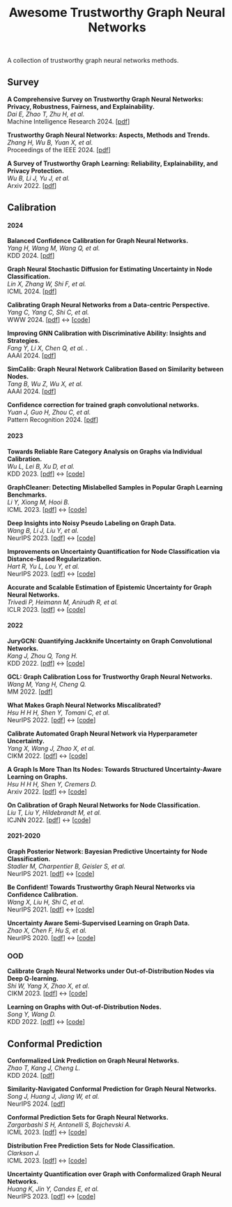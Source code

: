 

<br />
<p align="center">
  <h1 align="center">Awesome Trustworthy Graph Neural Networks</h1>
</p>
<br />

A collection of trustworthy graph neural networks methods. 



## Survey


**A Comprehensive Survey on Trustworthy Graph Neural Networks: Privacy, Robustness, Fairness, and Explainability.**<br>
*Dai E, Zhao T, Zhu H, et al.*<br>
Machine Intelligence Research 2024. [[pdf](https://link.springer.com/content/pdf/10.1007/s11633-024-1510-8.pdf)]  

**Trustworthy Graph Neural Networks: Aspects, Methods and Trends.**<br>
*Zhang H, Wu B, Yuan X, et al.*<br>
Proceedings of the IEEE 2024. [[pdf](https://arxiv.org/pdf/2205.07424)] 

**A Survey of Trustworthy Graph Learning: Reliability, Explainability, and Privacy Protection.**<br>
*Wu B, Li J, Yu J, et al.*<br>
Arxiv 2022. [[pdf](https://arxiv.org/pdf/2205.10014)]  

## Calibration


#### 2024

**Balanced Confidence Calibration for Graph Neural Networks.**<br>
*Yang H, Wang M, Wang Q, et al.*<br>
KDD 2024. [[pdf](https://dl.acm.org/doi/abs/10.1145/3637528.3671741)] 

**Graph Neural Stochastic Diffusion for Estimating Uncertainty in Node Classification.**<br>
*Lin X, Zhang W, Shi F, et al.*<br>
ICML 2024. [[pdf](https://openreview.net/pdf?id=xJUhgvM2u8)]  

**Calibrating Graph Neural Networks from a Data-centric Perspective.**<br>
*Yang C, Yang C, Shi C, et al.*<br>
WWW 2024. [[pdf](http://shichuan.org/doc/170.pdf)] ↔️ [[code](https://github.com/BUPT-GAMMA/DCGC)]

**Improving GNN Calibration with Discriminative Ability: Insights and Strategies.**<br>
*Fang Y, Li X, Chen Q, et al. .*<br>
AAAI 2024. [[pdf](https://ojs.aaai.org/index.php/AAAI/article/download/29082/30047)]  

**SimCalib: Graph Neural Network Calibration Based on Similarity between Nodes.**<br>
*Tang B, Wu Z, Wu X, et al.*<br>
AAAI 2024. [[pdf](https://ojs.aaai.org/index.php/AAAI/article/download/29450/30733)]  

**Confidence correction for trained graph convolutional networks.**<br>
*Yuan J, Guo H, Zhou C, et al.*<br>
Pattern Recognition 2024. [[pdf](https://www.sciencedirect.com/science/article/abs/pii/S0031320324005247)]  

#### 2023

**Towards Reliable Rare Category Analysis on Graphs via Individual Calibration.**<br>
*Wu L, Lei B, Xu D, et al.*<br>
KDD 2023. [[pdf](https://arxiv.org/pdf/2307.09858)] ↔️ [[code](https://github.com/wulongfeng/CaliRare/tree/main)]

**GraphCleaner: Detecting Mislabelled Samples in Popular Graph Learning Benchmarks.**<br>
*Li Y, Xiong M, Hooi B.*<br>
ICML 2023. [[pdf](https://proceedings.mlr.press/v202/li23ai/li23ai.pdf)] ↔️ [[code](https://github.com/lywww/GraphCleaner)]

**Deep Insights into Noisy Pseudo Labeling on Graph Data.**<br>
*Wang B, Li J, Liu Y, et al.*<br>
NeurIPS 2023. [[pdf](https://proceedings.neurips.cc/paper_files/paper/2023/file/f0318ba897cee71ce200e408dea6062e-Paper-Conference.pdf)] ↔️ [[code](https://github.com/AcEbt/CPL)]

**Improvements on Uncertainty Quantification for Node Classification via Distance-Based Regularization.**<br>
*Hart R, Yu L, Lou Y, et al.*<br>
NeurIPS 2023. [[pdf](https://proceedings.neurips.cc/paper_files/paper/2023/file/ad84864002a72c344c2227d7eb8842b1-Paper-Conference.pdf)] ↔️ [[code](https://github.com/neoques/Graph-Posterior-Network)]

**Accurate and Scalable Estimation of Epistemic Uncertainty for Graph Neural Networks.**<br>
*Trivedi P, Heimann M, Anirudh R, et al.*<br>
ICLR 2023. [[pdf](https://arxiv.org/pdf/2401.03350)] ↔️ [[code](https://github.com/pujacomputes/gduq)]

#### 2022

**JuryGCN: Quantifying Jackknife Uncertainty on Graph Convolutional Networks.**<br>
*Kang J, Zhou Q, Tong H.*<br>
KDD 2022. [[pdf](https://dl.acm.org/doi/pdf/10.1145/3534678.3539286)] ↔️ [[code](https://github.com/BlueWhaleZhou/JuryGCN_UQ)]


**GCL: Graph Calibration Loss for Trustworthy Graph Neural Networks.**<br>
*Wang M, Yang H, Cheng Q.*<br>
MM 2022. [[pdf](https://dl.acm.org/doi/abs/10.1145/3503161.3548423)] 

**What Makes Graph Neural Networks Miscalibrated?**<br>
*Hsu H H H, Shen Y, Tomani C, et al.*<br>
NeurIPS 2022. [[pdf](https://proceedings.neurips.cc/paper_files/paper/2022/file/5975754c7650dfee0682e06e1fec0522-Paper-Conference.pdf)]  ↔️ [[code](https://github.com/hans66hsu/GATS)]

**Calibrate Automated Graph Neural Network via Hyperparameter Uncertainty.**<br>
*Yang X, Wang J, Zhao X, et al.*<br>
CIKM 2022. [[pdf](https://zxj32.github.io/data/CIKM_2022.pdf)] ↔️ [[code](https://github.com/xyang2316/HyperU-GCN)]

**A Graph Is More Than Its Nodes: Towards Structured Uncertainty-Aware Learning on Graphs.**<br>
*Hsu H H H, Shen Y, Cremers D.*<br>
Arxiv 2022. [[pdf](https://arxiv.org/pdf/2210.15575)]  ↔️ [[code](https://github.com/hans66hsu/structured_uncertainty_metrics)]

**On Calibration of Graph Neural Networks for Node Classification.**<br>
*Liu T, Liu Y, Hildebrandt M, et al.*<br>
ICJNN 2022. [[pdf](https://arxiv.org/pdf/2206.01570)]  ↔️ [[code](https://github.com/liu-yushan/calGNN)]

#### 2021-2020


**Graph Posterior Network: Bayesian Predictive Uncertainty for Node Classification.**<br>
*Stadler M, Charpentier B, Geisler S, et al.*<br>
NeurIPS 2021. [[pdf](https://proceedings.neurips.cc/paper_files/paper/2021/file/95b431e51fc53692913da5263c214162-Paper.pdf)] ↔️ [[code](https://github.com/stadlmax/Graph-Posterior-Network)]

**Be Confident! Towards Trustworthy Graph Neural Networks via Confidence Calibration.**<br>
*Wang X, Liu H, Shi C, et al.*<br>
NeurIPS 2021. [[pdf](https://proceedings.neurips.cc/paper/2021/file/c7a9f13a6c0940277d46706c7ca32601-Paper.pdf)] 
↔️ [[code](https://github.com/BUPT-GAMMA/CaGCN)]

**Uncertainty Aware Semi-Supervised Learning on Graph Data.**<br>
*Zhao X, Chen F, Hu S, et al.*<br>
NeurIPS 2020. [[pdf](https://arxiv.org/abs/2010.12783)]  ↔️ [[code](https://github.com/zxj32/uncertainty-GNN)]

### OOD

**Calibrate Graph Neural Networks under Out-of-Distribution Nodes via Deep Q-learning.**<br>
*Shi W, Yang X, Zhao X, et al.*<br>
CIKM 2023. [[pdf](https://dl.acm.org/doi/pdf/10.1145/3583780.3614797)] ↔️ [[code](https://github.com/DamoSWL/Calibration-of-GNN-with-OOD-nodes)]

**Learning on Graphs with Out-of-Distribution Nodes.**<br>
*Song Y, Wang D.*<br>
KDD 2022. [[pdf](https://arxiv.org/pdf/2308.06714)] ↔️ [[code](https://github.com/SongYYYY/KDD22-OODGAT)]

## Conformal Prediction

**Conformalized Link Prediction on Graph Neural Networks.**<br>
*Zhao T, Kang J, Cheng L.*<br>
KDD 2024. [[pdf](https://arxiv.org/pdf/2406.18763)] 

**Similarity-Navigated Conformal Prediction for Graph Neural Networks.**<br>
*Song J, Huang J, Jiang W, et al.*<br>
NeurIPS 2024. [[pdf](https://arxiv.org/pdf/2405.14303)] 

**Conformal Prediction Sets for Graph Neural Networks.**<br>
*Zargarbashi S H, Antonelli S, Bojchevski A.*<br>
ICML 2023. [[pdf](https://proceedings.mlr.press/v202/h-zargarbashi23a/h-zargarbashi23a.pdf)] ↔️ [[code](https://github.com/soroushzargar/DAPS)]

**Distribution Free Prediction Sets for Node Classification.**<br>
*Clarkson J.*<br>
ICML 2023. [[pdf](https://proceedings.mlr.press/v202/clarkson23a/clarkson23a.pdf)] ↔️ [[code](https://github.com/jase-clarkson/graph_cp)]

**Uncertainty Quantification over Graph with Conformalized Graph Neural Networks.**<br>
*Huang K, Jin Y, Candes E, et al.*<br>
NeurIPS 2023. [[pdf](https://proceedings.neurips.cc/paper_files/paper/2023/file/54a1495b06c4ee2f07184afb9a37abda-Paper-Conference.pdf)] ↔️ [[code](https://github.com/snap-stanford/conformalized-gnn)]







